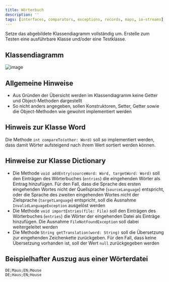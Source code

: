 ```yaml
---
title: Wörterbuch
description: ''
tags: [interfaces, comparators, exceptions, records, maps, io-streams]
---
```


Setze das abgebildete Klassendiagramm vollständig um. Erstelle zum Testen eine ausführbare Klasse und/oder eine Testklasse.

## Klassendiagramm
![image](https://user-images.githubusercontent.com/47243617/212249317-7fdb4952-658d-4c10-b171-2466f102def1.png)

## Allgemeine Hinweise
- Aus Gründen der Übersicht werden im Klassendiagramm keine Getter und Object-Methoden dargestellt
- So nicht anders angegeben, sollen Konstruktoren, Setter, Getter sowie die Object-Methoden wie gewohnt implementiert werden

## Hinweis zur Klasse Word
Die Methode `int compareTo(other: Word)` soll so implementiert werden, dass damit Wörter aufsteigend nach ihrem Wert sortiert werden können.

## Hinweise zur Klasse Dictionary
- Die Methode `void addEntry(sourceWord: Word, targetWord: Word)` soll den Einträgen des Wörterbuches (`entries`) die eingehenden Wörter als Eintrag hinzufügen. Für den
Fall, dass die Sprache des ersten eingehenden Wortes nicht der Quellsprache (`sourceLanguage`) entspricht, oder die Sprache des zweiten eingehenden Wortes nicht der
Zielsprache (`targetLanguage`) entspricht, soll die Ausnahme `InvalidLanguageException` ausgelöst werden
- Die Methode `void importEntries(file: File)` soll den Einträgen des Wörterbuches (`entries`) die Wörter der eingehenden Datei als Einträge hinzufügen. Die Ausnahme
`FileNotFoundException` soll dabei weitergeleitet werden
- Die Methode `String getTranslation(word: String)` soll die Übersetzung zur eingehenden Zeichenkette zurückgeben. Für den Fall, dass keine Übersetzung vorhanden ist,
soll der Wert `null` zurückgegeben werden

## Beispielhafter Auszug aus einer Wörterdatei

```
DE;Maus;EN;Mouse
DE;Haus;EN;House
```
